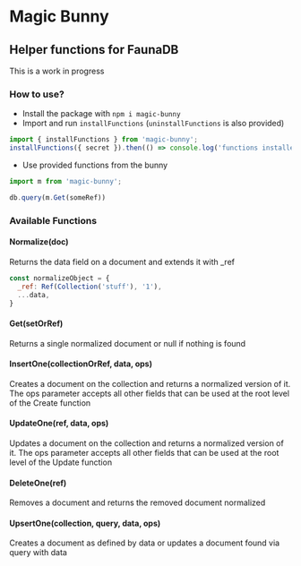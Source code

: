 # Magic Bunny
## Helper functions for FaunaDB
This is a work in progress

### How to use?
- Install the package with `npm i magic-bunny`
- Import and run `installFunctions` (`uninstallFunctions` is also provided)
```js
import { installFunctions } from 'magic-bunny';
installFunctions({ secret }).then(() => console.log('functions installed!')).catch(() => console.log('functions failed to install!'))
```
- Use provided functions from the bunny
```js
import m from 'magic-bunny';

db.query(m.Get(someRef))
```

### Available Functions
#### Normalize(doc)
Returns the data field on a document and extends it with _ref

```js
const normalizeObject = {
  _ref: Ref(Collection('stuff'), '1'),
  ...data,
}
```

#### Get(setOrRef)
Returns a single normalized document or null if nothing is found

#### InsertOne(collectionOrRef, data, ops)
Creates a document on the collection and returns a normalized version of it. The ops parameter accepts all other fields that can be used at the root level of the Create function

#### UpdateOne(ref, data, ops)
Updates a document on the collection and returns a normalized version of it. The ops parameter accepts all other fields that can be used at the root level of the Update function

#### DeleteOne(ref)
Removes a document and returns the removed document normalized

#### UpsertOne(collection, query, data, ops)
Creates a document as defined by data or updates a document found via query with data
